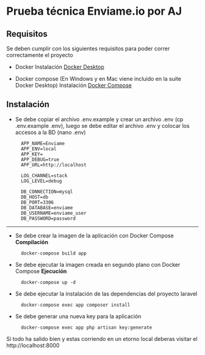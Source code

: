 # Prueba técnica Enviame.io por AJ

## Requisitos
Se deben cumplir con los siguientes requisitos para poder correr correctamente el proyecto

- Docker
    Instalación [Docker Desktop](https://docs.docker.com/desktop/)

- Docker compose (En Windows y en Mac viene incluido en la suite Docker Desktop)
    Instalación [Docker Compose](https://docs.docker.com/compose/install/) 

## Instalación

- Se debe copiar el archivo .env.example y crear un archivo .env (cp .env.example .env), luego se debe editar el archivo .env y colocar los accesos a la BD (nano .env) 

        APP_NAME=Enviame
        APP_ENV=local
        APP_KEY=
        APP_DEBUG=true
        APP_URL=http://localhost

        LOG_CHANNEL=stack
        LOG_LEVEL=debug

        DB_CONNECTION=mysql
        DB_HOST=db
        DB_PORT=3306
        DB_DATABASE=enviame
        DB_USERNAME=enviame_user
        DB_PASSWORD=password

---

- Se debe crear la imagen de la aplicación con Docker Compose **Compilación** 
        
        docker-compose build app

- Se debe ejecutar la imagen creada en segundo plano con Docker Compose **Ejecución** 

        docker-compose up -d

- Se debe ejecutar la instalación de las dependencias del proyecto laravel 

        docker-compose exec app composer install

- Se debe generar una nueva key para la aplicación 

        docker-compose exec app php artisan key:generate

Si todo ha salido bien y estas corriendo en un etorno local deberas visitar el http://localhost:8000